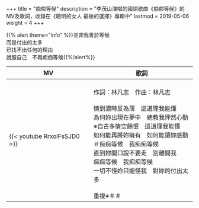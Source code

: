+++
title = "痴痴等候"
description = "李茂山演唱的國語歌曲《痴痴等候》的MV及歌詞，收錄在《聰明的女人 最後的選擇》專輯中"
lastmod = 2019-05-06
weight = 4
+++

{{% alert theme="info" %}}並非我善於等候<br/>而是付出的太多<br/>已找不出任何的理由<br/>說服自己　不再痴痴等候{{%/alert%}}

MV  | 歌詞  
--------------|-------
{{< youtube RrxolFsSJD0 >}}|<br/>作詞：林凡志　作曲：林凡志<br/><br/>情到濃時反為薄　這道理我能懂<br/>為何妳出現在夢中　總教我怦然心動<br/>※自古多情空餘恨　這道理我能懂<br/>如何能再將妳擁有　如何能讓妳感動<br/>＃痴痴等候　我痴痴等候<br/>直到妳開口說不要走　別離開我<br/>痴痴等候　我痴痴等候<br/>一切不怪妳只能怪我　對妳的付出太多<br/><br/>重複※＃＃